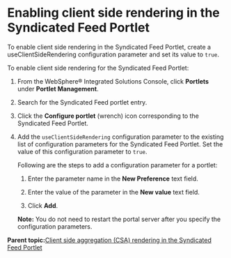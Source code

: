 # Enabling client side rendering in the Syndicated Feed Portlet

To enable client side rendering in the Syndicated Feed Portlet, create a useClientSideRendering configuration parameter and set its value to `true`.

To enable client side rendering for the Syndicated Feed Portlet:

1.  From the WebSphere® Integrated Solutions Console, click **Portlets** under **Portlet Management**.

2.  Search for the Syndicated Feed portlet entry.

3.  Click the **Configure portlet** \(wrench\) icon corresponding to the Syndicated Feed Portlet.

4.  Add the `useClientSideRendering` configuration parameter to the existing list of configuration parameters for the Syndicated Feed Portlet. Set the value of this configuration parameter to `true`.

    Following are the steps to add a configuration parameter for a portlet:

    1.  Enter the parameter name in the **New Preference** text field.

    2.  Enter the value of the parameter in the **New value** text field.

    3.  Click **Add**.

    **Note:** You do not need to restart the portal server after you specify the configuration parameters.


**Parent topic:**[Client side aggregation \(CSA\) rendering in the Syndicated Feed Portlet](../admin-system/ic_syndfeed_csr.md)

